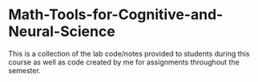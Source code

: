 # Math-Tools-for-Cognitive-and-Neural-Science
This is a collection of the lab code/notes provided to students during this course as well as code created by me for assignments throughout the semester.
